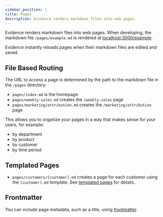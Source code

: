 ```yaml
---
sidebar_position: 1
title: Pages
description: Evidence renders markdown files into web pages.
---
```


Evidence renders markdown files into web pages. When developing, the markdown file `/pages/example.md` is rendered at [localhost:3000/example](localhost:3000/example).

Evidence instantly reloads pages when their markdown files are edited and saved.

## File Based Routing

The URL to access a page is determined by the path to the markdown file in the `/pages` directory:

- `pages/index.md` is the homepage
- `pages/weekly-sales.md` creates the `/weekly-sales` page
- `pages/marketing/attribution.md` creates the `/marketing/attribution` page

This allows you to organize your pages in a way that makes sense for your users, for example:

- by department
- by product
- by customer
- by time period

## Templated Pages

- `pages/customers/[customer].md` creates a page for each customer using the `[customer].md` template. See [templated pages](../templated-pages) for details.

## Frontmatter

You can include page metadata, such as a title, using [frontmatter](/reference/markdown#frontmatter).
